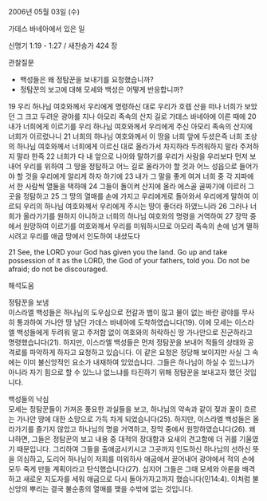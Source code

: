 2006년 05월 03일 (수)

가데스 바네아에서 있은 일



신명기 1:19 - 1:27 / 새찬송가 424 장


관찰질문
- 백성들은 왜 정탐꾼을 보내기를 요청했습니까?
- 정탐꾼의 보고에 대해 모세와 백성은 어떻게 반응합니까?

19 우리 하나님 여호와께서 우리에게 명령하신 대로 우리가 호렙 산을 떠나 너희가 보았던 그 크고 두려운 광야를 지나 아모리 족속의 산지 길로 가데스 바네아에 이른 때에 20 내가 너희에게 이르기를 우리 하나님 여호와께서 우리에게 주신 아모리 족속의 산지에 너희가 이르렀나니 21 너희의 하나님 여호와께서 이 땅을 너희 앞에 두셨은즉 너희 조상의 하나님 여호와께서 너희에게 이르신 대로 올라가서 차지하라 두려워하지 말라 주저하지 말라 한즉 22 너희가 다 내 앞으로 나아와 말하기를 우리가 사람을 우리보다 먼저 보내어 우리를 위하여 그 땅을 정탐하고 어느 길로 올라가야 할 것과 어느 성읍으로 들어가야 할 것을 우리에게 알리게 하자 하기에 23 내가 그 말을 좋게 여겨 너희 중 각 지파에서 한 사람씩 열둘을 택하매 24 그들이 돌이켜 산지에 올라 에스골 골짜기에 이르러 그 곳을 정탐하고 25 그 땅의 열매를 손에 가지고 우리에게로 돌아와서 우리에게 말하여 이르되 우리의 하나님 여호와께서 우리에게 주시는 땅이 좋더라 하였느니라 26 그러나 너희가 올라가기를 원하지 아니하고 너희의 하나님 여호와의 명령을 거역하여 27 장막 중에서 원망하여 이르기를 여호와께서 우리를 미워하시므로 아모리 족속의 손에 넘겨 멸하시려고 우리를 애굽 땅에서 인도하여 내셨도다

21  See, the LORD your God has given you the land. Go up and take possession of it as the LORD, the God of your fathers, told you. Do not be afraid; do not be discouraged.

해석도움





정탐꾼을 보냄  
이스라엘 백성들은 하나님의 도우심으로 전갈과 뱀이 많고 물이 없는 바란 광야를 무사히 통과하여 가나안 땅 남단 가데스 바네아에 도착하였습니다(19). 이에 모세는 이스라엘 백성들에게 두려워 말고 주저함 없이 여호와의 허락하신 땅 가나안으로 진군하라고 명령했습니다(21). 하지만, 이스라엘 백성들은 먼저 정탐꾼을 보내어 적들의 상태와 공격로를 파악하게 하자고 요청하고 있습니다. 이 같은 요청은 정당해 보이지만 사실 그 속에는 이미 불신앙적인 요소가 내재하여 있었습니다. 그들은 하나님이 하실 수 있느냐가 아니라 자기 힘으로 할 수 있느냐 없느냐를 타진하기 위해 정탐꾼을 보내고자 했던 것입니다. 

백성들의 낙심  
모세는 정탐꾼들이 가져온 풍요한 과실들을 보고, 하나님의 약속과 같이 젖과 꿀이 흐르는 가나안 땅에 대한 소망으로 가득 차게 되었습니다(25). 하지만, 이스라엘 백성들은 올라가기를 즐기지 않았고 하나님의 명을 거역하고, 장막 중에서 원망하였습니다(26). 왜냐하면, 그들은 정탐꾼의 보고 내용 중 대적의 장대함과 요새의 견고함에 더 귀를 기울였기 때문입니다. 그리하여 그들을 출애굽시키시고 그곳까지 인도하신 하나님의 선하신 뜻을 의심하고, 도리어 하나님이 저희를 미워하사 애굽에서 끌어내어 광야에서 적의 손에 모두 죽게 만들 계획이라고 탄식했습니다(27). 심지어 그들은 그때 모세와 아론을 배격하고 새로운 지도자를 세워 애굽으로 다시 돌아가자고까지 했습니다(민14:4). 이처럼 불신앙의 뿌리는 결국 불순종의 열매를 맺을 수밖에 없는 것입니다.